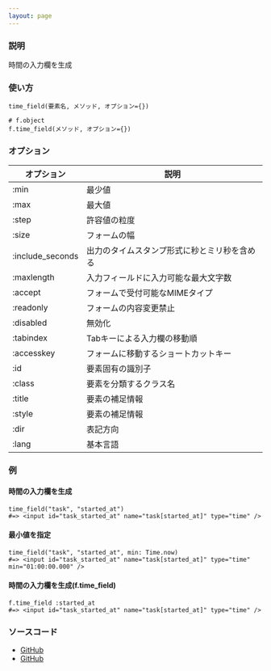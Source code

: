 ```yaml
---
layout: page
---
```


### 説明

時間の入力欄を生成

### 使い方

    time_field(要素名, メソッド, オプション={})

    # f.object
    f.time_field(メソッド, オプション={})

### オプション

| オプション       | 説明                                         |
| ---------------- | -------------------------------------------- |
| :min             | 最少値                                       |
| :max             | 最大値                                       |
| :step            | 許容値の粒度                                 |
| :size            | フォームの幅                                 |
| :include_seconds | 出力のタイムスタンプ形式に秒とミリ秒を含める |
| :maxlength       | 入力フィールドに入力可能な最大文字数         |
| :accept          | フォームで受付可能なMIMEタイプ               |
| :readonly        | フォームの内容変更禁止                       |
| :disabled        | 無効化                                       |
| :tabindex        | Tabキーによる入力欄の移動順                  |
| :accesskey       | フォームに移動するショートカットキー         |
| :id              | 要素固有の識別子                             |
| :class           | 要素を分類するクラス名                       |
| :title           | 要素の補足情報                               |
| :style           | 要素の補足情報                               |
| :dir             | 表記方向                                     |
| :lang            | 基本言語                                     |

### 例

#### 時間の入力欄を生成

    time_field("task", "started_at")
    #=> <input id="task_started_at" name="task[started_at]" type="time" />

#### 最小値を指定

    time_field("task", "started_at", min: Time.now)
    #=> <input id="task_started_at" name="task[started_at]" type="time" min="01:00:00.000" />

#### 時間の入力欄を生成(f.time_field)

    f.time_field :started_at
    #=> <input id="task_started_at" name="task[started_at]" type="time" />

### ソースコード

- [GitHub](https://github.com/rails/rails/blob/984c3ef2775781d47efa9f541ce570daa2434a80/actionview/lib/action_view/helpers/form_helper.rb#L1465)
- [GitHub](https://github.com/rails/rails/blob/984c3ef2775781d47efa9f541ce570daa2434a80/actionview/lib/action_view/helpers/form_helper.rb#L1883)
